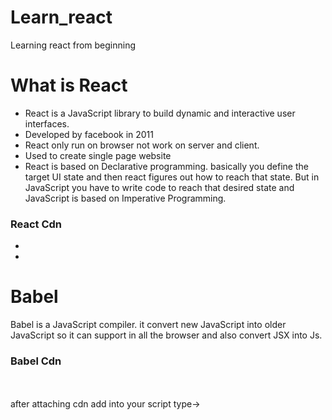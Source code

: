 # Learn_react
Learning react from beginning 
<h1>What is React</h1>
<ul>
    <li>React is a JavaScript library to build dynamic and interactive user interfaces.</li>
    <li>Developed by facebook in 2011</li>
    <li>React only run on browser not work on server and client.</li>
    <li>Used to create single page website</li>
    <li>React is based on Declarative programming. basically you define the target UI state and then react figures out how to reach that state. But in JavaScript you have to write code to reach that desired state and JavaScript is based on Imperative Programming.</li>
</ul>

<h3>React Cdn</h3>
<ul>
<li><script crossorigin src="https://unpkg.com/react@18/umd/react.development.js"></script></li>
<li>
<script crossorigin src="https://unpkg.com/react-dom@18/umd/react-dom.development.js"></script>
</li>
</ul>



<h1>Babel</h1>
Babel is a JavaScript compiler. it convert new JavaScript into older JavaScript so it can support in all the browser and also convert JSX into Js. 
<h3>Babel Cdn</h3> <br>
    <script src="https://unpkg.com/@babel/standalone/babel.js"></script>
    <br>
after attaching cdn 
<!-- Your custom script here -->
add into your script type-> <br>
    <script src="script.js" type="text/babel">

    Don't forget to use react cdn also

<h5>Babel by npm</h5>
<ul>
<li>https://youtu.be/_ze46JgZpd4?si=H2J0p-lEC938Wec2 </li>
<li>https://youtu.be/zVWKtnEm4fk?si=0HdZOZvjK6G6XnB7</li>


<h1>Create react by using create-react-app</h1>
it is too heavy its download everything related to react
    npx create-react-app <app-name>
    cd <app-name>
    npm run start
    npm run build // to build folder


<h1>Bundler</h1>
A bundler is a development tool that combines many JavaScript code files into a single one that is production-ready loadable in the browser. A fantastic feature of a bundler is that it generates a dependency graph as it traverses your first code files. This implies that beginning with the entry point you specified, the module bundler keeps track of both your source files’ dependencies and third-party dependencies. This dependency graph guarantees that all source and associated code files are kept up to date and error-free.
✅ Combines all .js / .jsx files <br>
✅ Converts JSX to plain JS (via Babel) <br>
✅ Transpiles modern JS (ES6+) to older JS (for browser support) <br>
✅ Optimizes (minifies) code for production <br>
✅ Optionally processes CSS, images, fonts, etc. <br>
✅ Steps to use a bundler

Choose one (Webpack, Vite, Parcel, etc.)
Install it + its loaders/plugins
Set up babel.config.js or .babelrc
Set up bundler config (webpack.config.js, vite.config.js)
Add npm scripts
Run npm start or npm run build

<h3>Types of bundler</h3>
<h5>Webpack</h5>
Webpack is a module bundler — it takes all your project files (JavaScript, CSS, images, fonts, etc.), processes them, and bundles them into one or more optimized files that browsers can understand.

✅ Combines (bundles) your JS, CSS, images  <br>
✅ Transforms JSX → JS (via Babel)   <br>
✅ Transpiles ES6+ → ES5 (for browser support)   <br>
✅ Optimizes the final output (minifies, tree-shakes unused code)  <br>
✅ Provides a dev server with hot module reload (HMR)  <br>

🔨 How does Webpack work?
Webpack works with these core concepts:

Entry
→ The main file where Webpack starts the bundling process (usually src/index.js).

Output
→ Where Webpack puts the final bundled file(s) (usually in a dist/ folder).

Loaders
→ Help Webpack handle non-JS files (like .jsx, .css, .png).
Example: babel-loader for JSX/ES6, css-loader for CSS.

Plugins
→ Extend Webpack’s power (like generating HTML, cleaning the output folder, optimizing assets).
Example: HtmlWebpackPlugin, CleanWebpackPlugin.

Mode
→ Either development (with source maps, no minification) or production (minified, optimized).

📦 Typical React + Webpack setup
entry: ./src/index.js
output: ./dist/bundle.js
loaders: babel-loader (JSX + ES6 → JS), css-loader + style-loader (CSS import support)
plugins: HtmlWebpackPlugin (injects your bundle into HTML)


<h5>💥 What is Parcel? </h5>

Parcel is a zero-config bundler — it bundles your JavaScript, JSX, CSS, images, fonts, and more, with almost no manual configuration.

✅ Zero config → no need for webpack.config.js <br>
✅ Built-in Babel, TypeScript, PostCSS support <br>
✅ Hot Module Replacement (HMR) → updates the browser without full reload <br>
✅ Automatic code splitting & optimization <br>
✅ Fast dev server + optimized production build <br>

🔥 Why do React devs like Parcel?
    It just works — you can start coding immediately.
    You don’t need to install Babel or Webpack manually — Parcel detects JSX and transpiles it.
    It handles assets automatically (images, CSS, fonts).
    It’s great for small to medium React projects or prototypes.

✅ How to set up React + Parcel <br>
Here’s a step-by-step guide:-> 

1️⃣ Create a new project

    mkdir my-parcel-app
    cd my-parcel-app
    npm init -y
    
2️⃣ Install React + ReactDOM
    npm install react react-dom
3️⃣ Install Parcel

npm install --save-dev parcel
4️⃣ Create project files

    /my-parcel-app
    /src
        index.jsx
        index.html
        package.json


Update package.json scripts

5️⃣
    "scripts": {
    "start": "parcel index.html",
    "build": "parcel build index.html"
    }


Behind the scenes, Parcel uses Babel to handle modern JavaScript and JSX/TSX syntax.
{
    Steps i used create a folder
        npm init -y
        create html and js file
        npm install react react-dom
        npm i --save-dev parcel
}




<h5>💥 What is Vite? </h5>

Vite (pronounced like “vite” in French = “fast”) is a next-generation frontend build tool that gives you:

✅ ultra-fast dev server (instant startup) <br>
✅ lightning-fast hot module replacement (HMR) <br>
✅ ES module–based architecture <br>
✅ out-of-the-box React + JSX support <br>
✅ optimized production builds (using Rollup under the hood) <br>

It was created by Evan You (the creator of Vue) and is now popular across React, Vue, Svelte, and even Vanilla JS projects. <br>

🚀 Why React devs love Vite <br>
    Instant dev server start → no matter how big your project
    Fast HMR → save a file, and the update appears instantly in the browser
    No config needed → React template works out of the box
    Built-in JSX + TypeScript support → no Babel setup required
    Optimized production builds → minified, tree-shaken, ready to deploy

✅ How to set up React + Vite <br>
    Here’s your step-by-step:

1️⃣ Create a new project

    npm create vite@latest my-vite-app
    It will prompt you:
        ✔ Project name: my-vite-app
        ✔ Select a framework: React
        ✔ Select a variant: JavaScript
2️⃣ Go into your project folder

    cd my-vite-app
3️⃣ Install dependencies

    npm install

4️⃣ Run the dev server
    npm run dev
    You’ll see:
    VITE vX.X.X  ready in XX ms
  ➜  Local:   http://localhost:5173/         <br>
5️⃣ Project structure

    /my-vite-app
    /public
    /src
        App.jsx
        main.jsx
    index.html
    package.json
    vite.config.js



<h1>💥 What are React Hooks?</h1>
Hooks are special functions in React that let you use state, lifecycle features, and other React capabilities in functional components — without writing class components. <br>

They were introduced in React 16.8 to make functional components much more powerful. <br>

it is use to update data in UI. Hooks give you control over state, behavior, data, and UI flow in React components. Hooks let you control how your app looks, behaves, and works with data — without writing class code.

Some Hooks -> <br>
✅ useState → Manages local component state. <br>
✅ useEffect → Runs side effects (like API calls, subscriptions, DOM updates). <br>
✅ useContext → Shares and accesses global/context data across components. <br>
✅ useRef → Holds a reference to a DOM element or stores persistent mutable values. <br>
✅ useMemo → Caches computed values to avoid recalculating on every render.<br>
✅ useCallback → Caches functions to prevent unnecessary re-creations on each render.<br>
✅ useReducer → Handles complex state updates with a reducer pattern.<br>



<h1>Virtual DOM, Fibre and reconciliation</h1>
reference -> https://github.com/acdlite/react-fiber-architecture
